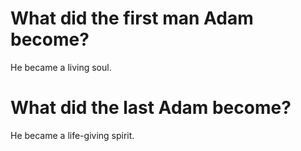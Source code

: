 # What did the first man Adam become?

He became a living soul.

# What did the last Adam become?

He became a life-giving spirit.
